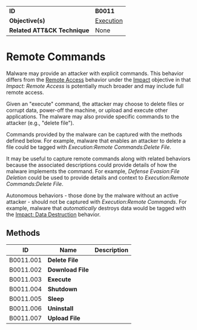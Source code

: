 |||
|---------|------------------------|
|**ID**|**B0011**|
|**Objective(s)**| [Execution](https://github.com/MBCProject/mbc-markdown/tree/master/execution)|
|**Related ATT&CK Technique**|None|


Remote Commands
===============
Malware may provide an attacker with explicit commands. This behavior differs from the [Remote Access](https://github.com/MBCProject/mbc-markdown/blob/master/impact/remote-access.md) behavior under the [Impact](https://github.com/MBCProject/mbc-markdown/tree/master/impact) objective in that *Impact: Remote Access* is potentially much broader and may include full remote access.

Given an "execute" command, the attacker may choose to delete files or corrupt data, power-off the machine, or upload and execute other applications. The malware may also provide specific commands to the attacker (e.g., "delete file"). 

Commands provided by the malware can be captured with the methods defined below. For example, malware that enables an attacker to delete a file could be tagged with *Execution:Remote Commands:Delete File*.

It may be useful to capture remote commands along with related behaviors because the associated descriptions could provide details of how the malware implements the command. For example, *Defense Evasion:File Deletion* could be used to provide details and context to *Execution:Remote Commands:Delete File*.

Autonomous behaviors - those done by the malware without an active attacker - should not be captured with *Execution:Remote Commands*. For example, malware that *automatically* destroys data would be tagged with the [Impact: Data Destruction](https://github.com/MBCProject/mbc-markdown/blob/master/impact/data-destruction.md) behavior.

Methods
-------
|ID|Name|Description|
|-----------------------------|--------|-----------------------------|
|B0011.001|**Delete File**| |
|B0011.002|**Download File**| |
|B0011.003|**Execute**| |
|B0011.004|**Shutdown**| |
|B0011.005|**Sleep**| |
|B0011.006|**Uninstall**| |
|B0011.007|**Upload File**| |

